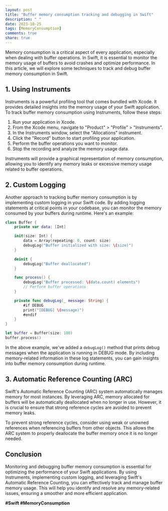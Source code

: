 ```yaml
---
layout: post
title: "Buffer memory consumption tracking and debugging in Swift"
description: " "
date: 2023-10-25
tags: [MemoryConsumption]
comments: true
share: true
---
```


Memory consumption is a critical aspect of every application, especially when dealing with buffer operations. In Swift, it is essential to monitor the memory usage of buffers to avoid crashes and optimize performance. In this article, we will explore some techniques to track and debug buffer memory consumption in Swift.

## 1. Using Instruments

Instruments is a powerful profiling tool that comes bundled with Xcode. It provides detailed insights into the memory usage of your Swift application. To track buffer memory consumption using Instruments, follow these steps:

1. Run your application in Xcode.
2. From the Xcode menu, navigate to "Product" > "Profile" > "Instruments".
3. In the Instruments window, select the "Allocations" instrument.
4. Click the "Record" button to start profiling your application.
5. Perform the buffer operations you want to monitor.
6. Stop the recording and analyze the memory usage data.

Instruments will provide a graphical representation of memory consumption, allowing you to identify any memory leaks or excessive memory usage related to buffer operations.

## 2. Custom Logging

Another approach to tracking buffer memory consumption is by implementing custom logging in your Swift code. By adding logging statements at critical points in your codebase, you can monitor the memory consumed by your buffers during runtime. Here's an example:

```swift
class Buffer {
    private var data: [Int]

    init(size: Int) {
        data = Array(repeating: 0, count: size)
        debugLog("Buffer initialized with size: \(size)")
    }

    deinit {
        debugLog("Buffer deallocated")
    }

    func process() {
        debugLog("Buffer processed: \(data.count) elements")
        // Perform buffer operations
    }

    private func debugLog(_ message: String) {
        #if DEBUG
        print("[DEBUG] \(message)")
        #endif
    }
}

let buffer = Buffer(size: 100)
buffer.process()
```

In the above example, we've added a `debugLog()` method that prints debug messages when the application is running in DEBUG mode. By including memory-related information in these log statements, you can gain insights into buffer memory consumption during runtime.

## 3. Automatic Reference Counting (ARC)

Swift's Automatic Reference Counting (ARC) system automatically manages memory for most instances. By leveraging ARC, memory allocated for buffers will be automatically deallocated when no longer in use. However, it is crucial to ensure that strong reference cycles are avoided to prevent memory leaks.

To prevent strong reference cycles, consider using weak or unowned references when referencing buffers from other objects. This allows the ARC system to properly deallocate the buffer memory once it is no longer needed.

## Conclusion

Monitoring and debugging buffer memory consumption is essential for optimizing the performance of your Swift applications. By using Instruments, implementing custom logging, and leveraging Swift's Automatic Reference Counting, you can effectively track and manage buffer memory usage. This will help you identify and resolve any memory-related issues, ensuring a smoother and more efficient application.

**#Swift #MemoryConsumption**